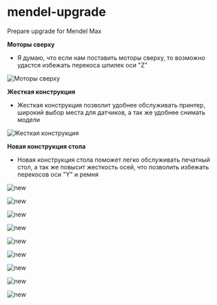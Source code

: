 mendel-upgrade
==============

Prepare upgrade for Mendel Max

**Моторы сверху**

- Я думаю, что если нам поставить моторы сверху, то возможно удастся избежать перекоса шпилек оси "Z"

![Моторы сверху](mendelmax-2-0-kit-beta-3.jpeg)

**Жесткая конструкция**

- Жесткая конструкция позволит удобнее обслуживать принтер, широкий выбор места для датчиков, а так же удобнее снимать модели

![Жесткая конструкция](photo.jpg)

**Новая конструкция стола**
- Новая конструкция стола поможет легко обслуживать печатный стол, а так же повысит жесткость осей, что позволить избежать перекосов оси "Y" и ремня

![new](IMG_1686_display_large_preview_featured.jpg)

![new](IMG_1690_display_large_preview_featured.jpg)	

![new](IMG_1691_display_large_preview_featured.jpg)	

![new](IMG_1700_display_large_preview_featured.jpg)	

![new](IMG_1701_display_large_preview_featured.jpg)	

![new](IMG_1713_display_large_preview_featured.jpg)	

![new](IMG_1715_display_large_preview_featured.jpg)	

![new](IMG_1717_display_large_preview_featured.jpg)	

![new](IMG_1727_display_large_preview_featured.jpg)

